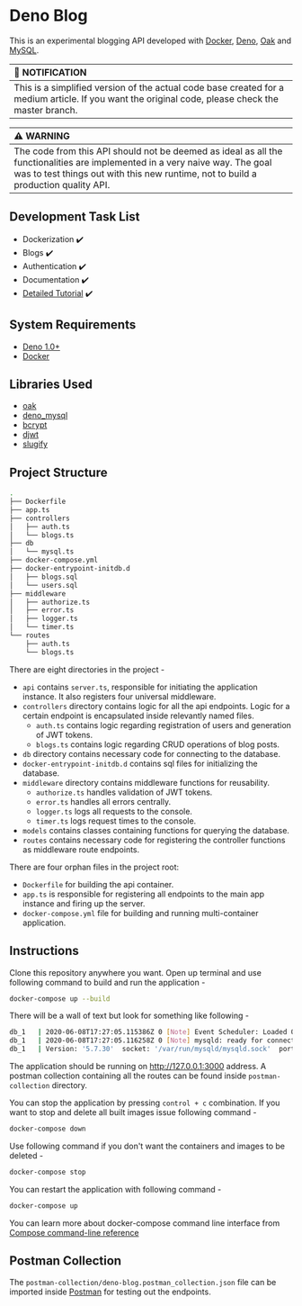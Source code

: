# Deno Blog

This is an experimental blogging API developed with [Docker](https://www.docker.com/get-started), [Deno](https://deno.land/), [Oak](https://github.com/oakserver/oak) and [MySQL](https://www.mysql.com/).

| :bell: NOTIFICATION |
|:--------------------|
| This is a simplified version of the actual code base created for a medium article. If you want the original code, please check the master branch. |

| :warning: WARNING |
|:------------------|
| The code from this API should not be deemed as ideal as all the functionalities are implemented in a very naive way. The goal was to test things out with this new runtime, not to build a production quality API. |

## Development Task List

- Dockerization :heavy_check_mark:
- Blogs :heavy_check_mark:
- Authentication :heavy_check_mark:
- Documentation :heavy_check_mark:
- [Detailed Tutorial](https://blog.farhan.info/develop-and-dockerize-a-blogging-api-with-deno-oak-and-mysql-1) :heavy_check_mark:

## System Requirements

- [Deno 1.0+](https://deno.land/)
- [Docker](https://www.docker.com/get-started)

## Libraries Used

- [oak](https://deno.land/x/oak)
- [deno_mysql](https://deno.land/x/mysql)
- [bcrypt](https://deno.land/x/bcrypt)
- [djwt](https://deno.land/x/djwt)
- [slugify](https://deno.land/x/slugify)

## Project Structure

```bash
.
├── Dockerfile
├── app.ts
├── controllers
│   ├── auth.ts
│   └── blogs.ts
├── db
│   └── mysql.ts
├── docker-compose.yml
├── docker-entrypoint-initdb.d
│   ├── blogs.sql
│   └── users.sql
├── middleware
│   ├── authorize.ts
│   ├── error.ts
│   ├── logger.ts
│   └── timer.ts
└── routes
    ├── auth.ts
    └── blogs.ts
```

There are eight directories in the project -

- `api` contains `server.ts`, responsible for initiating the application instance. It also registers four universal middleware.
- `controllers` directory contains logic for all the api endpoints. Logic for a certain endpoint is encapsulated inside relevantly named files.
  - `auth.ts` contains logic regarding registration of users and generation of JWT tokens.
  - `blogs.ts` contains logic regarding CRUD operations of blog posts.
- `db` directory contains necessary code for connecting to the database.
- `docker-entrypoint-initdb.d` contains sql files for initializing the database.
- `middleware` directory contains middleware functions for reusability.
  - `authorize.ts` handles validation of JWT tokens.
  - `error.ts` handles all errors centrally.
  - `logger.ts` logs all requests to the console.
  - `timer.ts` logs request times to the console.
- `models` contains classes containing functions for querying the database.
- `routes` contains necessary code for registering the controller functions as middleware route endpoints.

There are four orphan files in the project root:

- `Dockerfile` for building the api container.
- `app.ts` is responsible for registering all endpoints to the main app instance and firing up the server.
- `docker-compose.yml` file for building and running multi-container application.

## Instructions

Clone this repository anywhere you want. Open up terminal and use following command to build and run the application -

```bash
docker-compose up --build
```

There will be a wall of text but look for something like following -

```bash
db_1   | 2020-06-08T17:27:05.115386Z 0 [Note] Event Scheduler: Loaded 0 events
db_1   | 2020-06-08T17:27:05.116258Z 0 [Note] mysqld: ready for connections.
db_1   | Version: '5.7.30'  socket: '/var/run/mysqld/mysqld.sock'  port: 3306  MySQL Community Server (GPL)
```

The application should be running on http://127.0.0.1:3000 address. A postman collection containing all the routes can be found inside `postman-collection` directory.

You can stop the application by pressing `control + c` combination. If you want to stop and delete all built images issue following command -

```bash
docker-compose down
```

Use following command if you don't want the containers and images to be deleted -

```bash
docker-compose stop
```

You can restart the application with following command -

```bash
docker-compose up
```

You can learn more about docker-compose command line interface from [Compose command-line reference](https://docs.docker.com/compose/reference/)

## Postman Collection

The `postman-collection/deno-blog.postman_collection.json` file can be imported inside [Postman](https://www.postman.com/) for testing out the endpoints.
